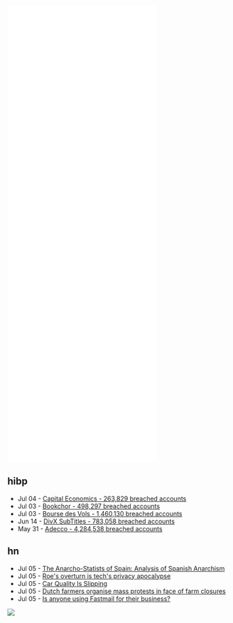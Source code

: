 ![Metrics](https://raw.githubusercontent.com/phixion/phixion/master/metrics.svg)

## hibp

<!--
for https://github.com/phixion/phixion/blob/main/.github/workflows/feeds.yml
-->
<!--START_SECTION:haveibeenpwnd-->
- Jul 04 - [Capital Economics - 263,829 breached accounts](https://haveibeenpwned.com/PwnedWebsites#CapialEconomics)
- Jul 03 - [Bookchor - 498,297 breached accounts](https://haveibeenpwned.com/PwnedWebsites#Bookchor)
- Jul 03 - [Bourse des Vols - 1,460,130 breached accounts](https://haveibeenpwned.com/PwnedWebsites#BourseDesVols)
- Jun 14 - [DivX SubTitles - 783,058 breached accounts](https://haveibeenpwned.com/PwnedWebsites#DivXSubTitles)
- May 31 - [Adecco - 4,284,538 breached accounts](https://haveibeenpwned.com/PwnedWebsites#Adecco)
<!--END_SECTION:haveibeenpwnd-->

## hn

<!--
for https://github.com/phixion/phixion/blob/main/.github/workflows/feeds.yml
-->
<!--START_SECTION:hn-->
- Jul 05 - [The Anarcho-Statists of Spain: Analysis of Spanish Anarchism](https://econfaculty.gmu.edu/bcaplan/spain.htm)
- Jul 05 - [Roe's overturn is tech's privacy apocalypse](https://www.axios.com/2022/07/05/tech-privacy-roe-battle)
- Jul 05 - [Car Quality Is Slipping](https://www.kbb.com/car-news/jd-power-study-initial-quality-of-new-cars-slipping/)
- Jul 05 - [Dutch farmers organise mass protests in face of farm closures](https://www.fwi.co.uk/news/environment/air-and-water/dutch-farmers-organise-mass-protests-in-face-of-farm-closures)
- Jul 05 - [Is anyone using Fastmail for their business?](https://news.ycombinator.com/item?id=31989061)
<!--END_SECTION:hn-->

<!--
for https://yhype.me
-->
![](https://hit.yhype.me/github/profile?user_id=13013670)
